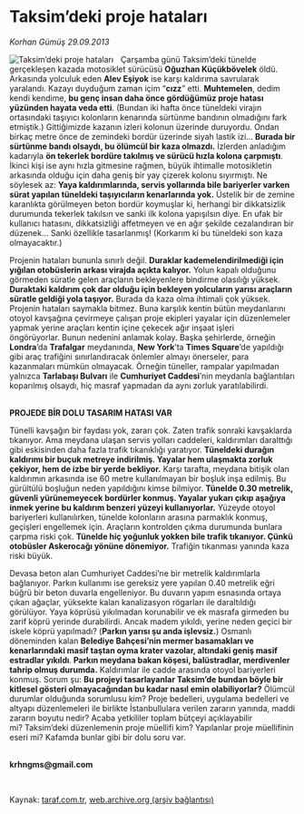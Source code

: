# Taksim’deki proje hataları

*Korhan Gümüş 29.09.2013*

<div class="yazi"><img align="left" alt="Taksim’deki proje hataları" border="0" src="http://www.taraf.com.tr/fotoraflar/makaleler/taksim-deki-proje-hatalari_7010_orijinal.jpg" style="border-right-width:10px; border-color:#FFFFFF"/><p>Çarşamba günü Taksim’deki tünelde gerçekleşen kazada motosiklet sürücüsü <b>Oğuzhan Küçükbövelek</b> öldü. Arkasında yolculuk eden <b>Alev Eşiyok</b> ise karşı kaldırıma savrularak yaralandı. Kazayı duyduğum zaman içim “<b>cızz</b>” etti. <b>Muhtemelen</b>, dedim kendi kendime, <b>bu genç insan daha önce gördüğümüz proje hatası yüzünden hayata veda etti</b>. (Bundan iki hafta önce tüneldeki virajın ortasındaki taşıyıcı kolonların kenarında sürtünme bandının olmadığını fark etmiştik.) Gittiğimizde kazanın izleri kolonun üzerinde duruyordu. Ondan birkaç metre önce de zemindeki bordür üzerinde siyah lastik izi... <b>Burada bir sürtünme bandı olsaydı, bu ölümcül bir kaza olmazdı.</b> İzlerden anladığım kadarıyla <b>ön tekerlek bordüre takılmış ve sürücü hızla kolona çarpmıştı</b>. İkinci kişi ise aynı hızla gitmesine rağmen, büyük ihtimalle motosikletin arkasında olduğu için daha geniş bir yay çizerek kolonu sıyırmıştı. Ne söylesek az: <b>Yaya kaldırımlarında, servis yollarında bile bariyerler varken sürat yapılan tüneldeki taşıyıcıların kenarlarında yok.</b> Üstelik bir de zemine karanlıkta görülmeyen beton bordür koymuşlar ki, herhangi bir dikkatsizlik durumunda tekerlek takılsın ve sanki ilk kolona yapışılsın diye. En ufak bir kullanıcı hatasını, dikkatsizliği affetmeyen ve en ağır şekilde cezalandıran bir düzenek... Sanki özellikle tasarlanmış! (Korkarım ki bu tüneldeki son kaza olmayacaktır.) </p>
<p>Projenin hataları bununla sınırlı değil. <b>Duraklar kademelendirilmediği için yığılan otobüslerin arkası virajda açıkta kalıyor.</b> Yolun kapalı olduğunu görmeden süratle gelen araçların bekleyenlere bindirme olasılığı yüksek. <b>Duraktaki kaldırım çok dar olduğu için bekleyen yolcuların yarısı araçların süratle geldiği yola taşıyor.</b> Burada da kaza olma ihtimali çok yüksek. Projenin hataları saymakla bitmez. Buna karşılık kentin bütün meydanlarını otoyol kavşağına çevirmeye çalışan proje ekipleri yayalar için düzenlemeler yapmak yerine araçları kentin içine çekecek ağır inşaat işleri öngörüyorlar. Bunun nedenini anlamak kolay. Başka şehirlerde, örneğin <b>Londra</b>’da <b>Trafalgar</b> meydanında, <b>New York</b>’ta <b>Times Square</b>’de yapıldığı gibi araç trafiğini sınırlandıracak önlemler almayı önerseler, para kazanmaları mümkün olmayacak. Örneğin tüneller, rampalar yapılmadan yalnızca <b>Tarlabaşı Bulvarı</b> ile <b>Cumhuriyet Caddesi</b>’nin meydanla bağlantıları koparılmış olsaydı, hiç masraf yapmadan da aynı zorluk yaratılabilirdi. </p>
<p><b><br/>PROJEDE BİR DOLU TASARIM HATASI VAR </b></p>
<p>Tünelli kavşağın bir faydası yok, zararı çok. Zaten trafik sonraki kavşaklarda tıkanıyor. Ama meydana ulaşan servis yolları caddeleri, kaldırımları daralttığı gibi eskisinden daha fazla trafik tıkanıklığı yaratıyor. <b>Tüneldeki durağın kaldırımı bir buçuk metreye indirilmiş. Yayalar hem ulaşmakta zorluk çekiyor, hem de izbe bir yerde bekliyor.</b> Karşı tarafta, meydana bitişik olan kaldırımın arkasında ise 60 metre kullanılmayan bir boşluk inşa edilmiş. Bu gürültülü boşluğun neden yapıldığını kimse bilmiyor. <b>Tünelde 0.30 metrelik, güvenli yürünemeyecek bordürler konmuş. Yayalar yukarı çıkıp aşağıya inmek yerine bu kaldırım benzeri yüzeyi kullanıyorlar.</b> Yüzeyde otoyol bariyerleri kullanılırken, tünelde kolonların arasına parmaklık konmuş, geçişleri engellemek için. Araçların kontrolden çıkma durumunda bunlara çarpma riski çok. <b>Tünelde hiç yoğunluk yokken bile trafik tıkanıyor. Çünkü otobüsler Askerocağı yönüne dönemiyor.</b> Trafiğin tıkanması yanında kaza riski büyük.</p>
<p>Devasa beton alan Cumhuriyet Caddesi’ne bir metrelik kaldırımlarla bağlanıyor. Parkın kullanımı ise gereksiz yere yapılan 0.40 metrelik eğri büğrü bir beton duvarla engelleniyor. Bu duvarın yapım esnasında ortaya çıkan ağaçlar, yüksekte kalan kanalizasyon rögarları ile daraltıldığı görülüyor. Yaya köprüsü yıkılmadan korunabilir ve ek masrafa girmeden bu zarif köprü yerinde durabilirdi. Ancak madem yıkıldı, yerine neden geçici bir iskele köprü yapılmadı? (<b>Parkın yarısı şu anda işlevsiz.</b>) Osmanlı döneminden kalan <b>Belediye Bahçesi’nin mermer basamakları ve kenarlarındaki masif taştan oyma krater vazolar, altındaki geniş masif estradlar yıkıldı</b>.<b> Parkın meydana bakan köşesi, balüstradlar, merdivenler tahrip olmuş durumda.</b> Kaldırımlar ile cadde arasında otoyol bariyerleri konmuş. Sorum şu: <b>Bu projeyi tasarlayanlar Taksim’de bundan böyle bir kitlesel gösteri olmayacağından bu kadar nasıl emin olabiliyorlar?</b> Ölümcül durumlar olduğunda sorumlusu kim? Proje bedelleri, uygulama bedelleri ve altyapı düzenlemeleri ile birlikte İstanbullulara verilen zararın yanında, maddi zararın boyutu nedir? Acaba yetkililer toplam bütçeyi açıklayabilir mi? Taksim’deki düzenlemenin proje müellifi kim? Yapılanlar proje müellifinin eseri mi? Kafamda bunlar gibi bir dolu soru var. </p><b>
<p><br/>krhngms@gmail.com</p>
<p></p></b> 
</div>

Kaynak: [taraf.com.tr](http://www.taraf.com.tr:80/korhan-gumus/makale-taksim-deki-proje-hatalari.htm), [web.archive.org (arşiv bağlantısı)](http://web.archive.org/web/20130930211603/http://www.taraf.com.tr:80/korhan-gumus/makale-taksim-deki-proje-hatalari.htm)
